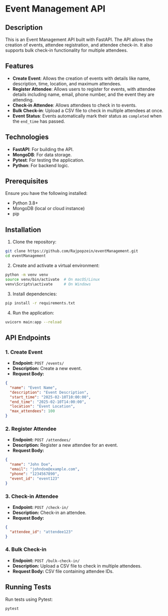 # Event Management API

## Description

This is an Event Management API built with FastAPI. The API allows the creation of events, attendee registration, and attendee check-in. It also supports bulk check-in functionality for multiple attendees.

## Features

- **Create Event**: Allows the creation of events with details like name, description, time, location, and maximum attendees.
- **Register Attendee**: Allows users to register for events, with attendee details including name, email, phone number, and the event they are attending.
- **Check-in Attendee**: Allows attendees to check in to events.
- **Bulk Check-in**: Upload a CSV file to check in multiple attendees at once.
- **Event Status**: Events automatically mark their status as `completed` when the `end_time` has passed.

## Technologies

- **FastAPI**: For building the API.
- **MongoDB**: For data storage.
- **Pytest**: For testing the application.
- **Python**: For backend logic.

## Prerequisites

Ensure you have the following installed:

- Python 3.8+
- MongoDB (local or cloud instance)
- pip

## Installation

1. Clone the repository:

```bash
git clone https://github.com/Rajpopzein/eventManagement.git
cd eventManagement
```

2. Create and activate a virtual environment:

```bash
python -m venv venv
source venv/bin/activate  # On macOS/Linux
venv\Scripts\activate     # On Windows
```

3. Install dependencies:

```bash
pip install -r requirements.txt
```

4. Run the application:

```bash
uvicorn main:app --reload
```

## API Endpoints

### 1. Create Event
- **Endpoint:** `POST /events/`
- **Description:** Create a new event.
- **Request Body:**
```json
{
  "name": "Event Name",
  "description": "Event Description",
  "start_time": "2025-02-10T10:00:00",
  "end_time": "2025-02-10T14:00:00",
  "location": "Event Location",
  "max_attendees": 100
}
```

### 2. Register Attendee
- **Endpoint:** `POST /attendees/`
- **Description:** Register a new attendee for an event.
- **Request Body:**
```json
{
  "name": "John Doe",
  "email": "johndoe@example.com",
  "phone": "1234567890",
  "event_id": "event123"
}
```

### 3. Check-in Attendee
- **Endpoint:** `POST /check-in/`
- **Description:** Check-in an attendee.
- **Request Body:**
```json
{
  "attendee_id": "attendee123"
}
```

### 4. Bulk Check-in
- **Endpoint:** `POST /bulk-check-in/`
- **Description:** Upload a CSV file to check in multiple attendees.
- **Request Body:** CSV file containing attendee IDs.

## Running Tests

Run tests using Pytest:

```bash
pytest
```


